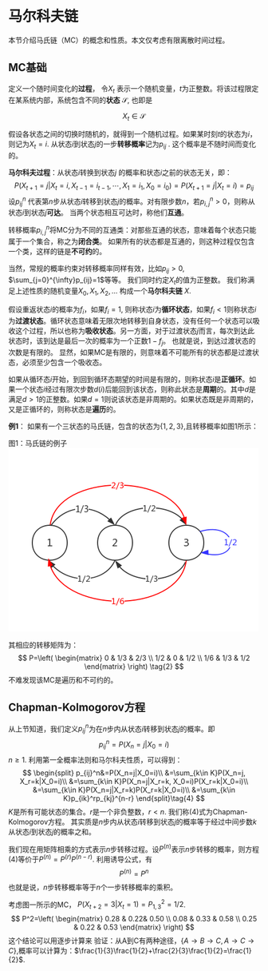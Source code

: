 

# 马尔科夫链

本节介绍马氏链（MC）的概念和性质。本文仅考虑有限离散时间过程。

## MC基础

定义一个随时间变化的**过程**， 令$X_t$ 表示一个随机变量，$t$为正整数。将该过程限定在某系统内部，系统包含不同的**状态** $\mathcal{S}$, 也即是

$$X_t\in \mathcal{S}$$ 

假设各状态之间的切换时随机的，就得到一个随机过程。如果某时刻$t$的状态为$i$，则记为$X_t=i$. 从状态$i$到状态$j$的一步**转移概率**记为$p_{ij}​$ . 这个概率是不随时间而变化的。

**马尔科夫过程**：从状态$i$转换到状态$j$ 的概率和状态$i$之前的状态无关，即：
$$
P(X_{t+1}=j|X_t=i, X_{t-1}=i_{t-1}, \cdots, X_1=i_1, X_0=i_0)= P(X_{t+1}=j|X_t=i) = p_{ij}\tag{1}
$$
设$p_{ij}^n$ 代表第$n$步从状态$i$转移到状态$j$的概率。对有限步数$n$，若$p_{i,j}^n>0$，则称从状态$i$到状态$j$**可达**。 当两个状态相互可达时，称他们**互通**。

转移概率$p_{i,j}^n$将MC分为不同的互通类：对那些互通的状态，意味着每个状态只能属于一个集合，称之为**闭合类**。 如果所有的状态都是互通的，则这种过程仅包含一个类，这样的链是**不可约**的。

当然，常规的概率约束对转移概率同样有效，比如$p_{ij}>0$, $\sum_{j=0}^{\infty}p_{ij}=1$等等。 我们同时约定$X_t$的值为正整数。 我们称满足上述性质的随机变量$X_0, X_1, X_2,...$ 构成一个**马尔科夫链** $X$. 

假设重返状态$i$的概率为$f_i$，如果$f_i=1$, 则称状态$i$为**循环状态**，如果$f_i<1$则称状态$i$为**过渡状态**。循环状态意味着无限次地转移到自身状态，没有任何一个状态可以吸收这个过程，所以也称为**吸收状态**。另一方面，对于过渡状态$j$而言，每次到达此状态时，该到达是最后一次的概率为一个正数$1-f_j$。 也就是说，到达过渡状态的次数是有限的。  显然，如果MC是有限的，则意味着不可能所有的状态都是过渡状态，必须至少包含一个吸收态。


如果从循环态$i$开始，到回到循环态期望的时间是有限的，则称状态$i$是**正循环**。如果一个状态$i$经过有限次步数$d(i)$后能回到该状态，则称此状态是**周期**的。其中$d$是满足$d>1$的正整数。如果$d=1$则说该状态是非周期的。如果状态既是非周期的，又是正循环的，则称状态是**遍历**的。 

**例1**： 如果有一个三状态的马氏链，包含的状态为$\{1,2,3\}$,且转移概率如图1所示： 

图1：马氏链的例子![](MC状态图.png )

其相应的转移矩阵为：
$$
P=\left(
\begin{matrix}
0 & 1/3 & 2/3 \\
1/2 & 0 & 1/2 \\
1/6 & 1/3 & 1/2
\end{matrix}
\right) \tag{2}
$$
不难发现该MC是遍历和不可约的。

## Chapman-Kolmogorov方程

从上节知道，我们定义$p_{ij}^n$为在$n$步内从状态$i$转移到状态$j$的概率。即
$$
p_{ij}^n=P(X_n=j|X_0=i)\tag{3}
$$
$n\ge 1$. 利用第一全概率法则和马尔科夫性质，可以得到：
$$
\begin{split}
p_{ij}^n&=P(X_n=j|X_0=i)\\
&=\sum_{k\in K}P(X_n=j, X_r=k|X_0=i)\\
&=\sum_{k\in K}P(X_n=j|X_r=k, X_0=i)P(X_r=k|X_0=i)\\
&=\sum_{k\in K}P(X_n=j|X_r=k)P(X_r=k|X_0=i)\\
&=\sum_{k\in K}p_{ik}^rp_{kj}^{n-r}
\end{split}\tag{4}
$$
$K$是所有可能状态的集合。$r$是一个非负整数，$r<n$. 我们称(4)式为Chapman-Kolmogorov方程。 其实质是$n$步内从状态$i$转移到状态$j$的概率等于经过中间步数$k$从状态$i$到状态$j$的概率之和。

我们现在用矩阵相乘的方式表示$n$步转移过程。设$P^{(n)}$表示$n$步转移的概率，则方程(4)等价于$P^{(n)}=P^{(r)}P^{(n-r)}$. 利用诱导公式，有
$$
P^{(n)}=P^n\tag{5}
$$
也就是说，$n$步转移概率等于$n$个一步转移概率的乘积。



考虑图一所示的MC， $P(X_{t+2}=3|X_t=1)=P_{1,3}^2=1/2$.
$$
P^2=\left(
\begin{matrix}
0.28 & 0.22& 0.50 \\
0.08 & 0.33 & 0.58 \\
0.25 & 0.22 & 0.53
\end{matrix}
\right)
$$
这个结论可以用逐步计算来 验证：从A到C有两种途径，$\{A\to B\to C, A\to C\to C\}$,概率可以计算为：$\frac{1}{3}\frac{1}{2}+\frac{2}{3}\frac{1}{2}=\frac{1}{2}$.



